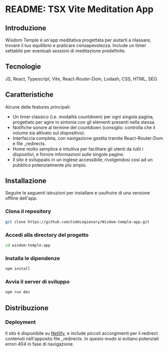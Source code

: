 # README: TSX Vite Meditation App

## Introduzione

Wisdom Temple è un'app meditativa progettata per aiutarti a rilassare, trovare il tuo equilibrio e praticare consapevolezza. Include un timer settabile per eventuali sessioni di meditazione predefinite.

## Tecnologie

JS, React, Typescript, Vite, React-Router-Dom, Lodash, CSS, HTML, SEO.

## Caratteristiche

Alcune delle features principali:

- Un timer classico (i.e. modalità countdown) per ogni singola pagina, progettato per agire in sintonia con gli elementi presenti nella stessa.
- Notifiche sonore al termine del countdown (consiglio: controlla che il volume sia attivato sul dispositivo).
- Interfaccia completa, con navigazione gestita tramite React-Router-Dom e file _redirects.
- Home molto semplice e intuitiva per facilitare gli utenti da tutti i dispositivi, e fornire informazioni sulle singole pagine.
- Il sito è sviluppato in un inglese accessibile, rivolgendosi così ad un pubblico potenzialmente più ampio.

## Installazione

Seguire le seguenti istruzioni per installare e usufruire di una versione offline dell'app.

### Clona il repository
```sh
git clone https://github.com/CodeLegionary/Wisdom-temple-app.git
```

### Accedi alla directory del progetto
```sh
cd wisdom-temple-app
```

### Installa le dipendenze
```sh
npm install
```

### Avvia il server di sviluppo
```sh
npm run dev
```

## Distribuzione

### Deployment
Il sito è disponibile su [Netlify](https://wisdom-temple.netlify.app/), e include piccoli accorgimenti per il redirect contenuti nell'apposito file _redirects. In questo modo si evitano potenziali errori 404 in fase di navigazione.